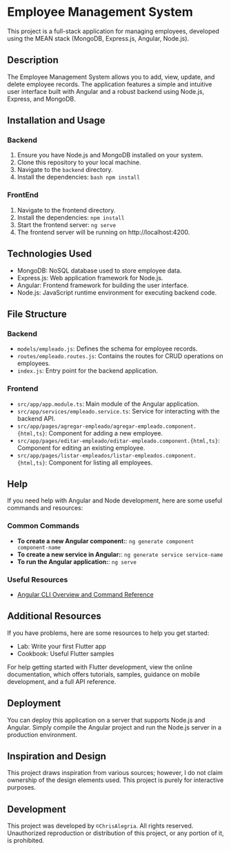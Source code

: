# Employee Management System

This project is a full-stack application for managing employees, developed using the MEAN stack (MongoDB, Express.js, Angular, Node.js).

## Description
The Employee Management System allows you to add, view, update, and delete employee records. The application features a simple and intuitive user interface built with Angular and a robust backend using Node.js, Express, and MongoDB.

## Installation and Usage

### Backend
1. Ensure you have Node.js and MongoDB installed on your system.
2. Clone this repository to your local machine.
3. Navigate to the `backend` directory.
4. Install the dependencies:  `bash npm install`

### FrontEnd
1. Navigate to the frontend directory.
2. Install the dependencies: `npm install`
3. Start the frontend server: `ng serve`
4. The frontend server will be running on http://localhost:4200.

## Technologies Used

- MongoDB: NoSQL database used to store employee data.
- Express.js: Web application framework for Node.js.
- Angular: Frontend framework for building the user interface.
- Node.js: JavaScript runtime environment for executing backend code.

## File Structure

### Backend
- `models/empleado.js`: Defines the schema for employee records.
- `routes/empleado.routes.js`: Contains the routes for CRUD operations on employees.
- `index.js`: Entry point for the backend application.

### Frontend
- `src/app/app.module.ts`: Main module of the Angular application.
- `src/app/services/empleado.service.ts`: Service for interacting with the backend API.
- `src/app/pages/agregar-empleado/agregar-empleado.component.{html,ts}`: Component for adding a new employee.
- `src/app/pages/editar-empleado/editar-empleado.component.{html,ts}`: Component for editing an existing employee.
- `src/app/pages/listar-empleados/listar-empleados.component.{html,ts}`: Component for listing all employees.

## Help

If you need help with Angular and Node development, here are some useful commands and resources:

### Common Commands

- **To create a new Angular component:**: `ng generate component component-name`
- **To create a new service in Angular:**: `ng generate service service-name`
- **To run the Angular application:**: `ng serve`

### Useful Resources

- [Angular CLI Overview and Command Reference](https://angular.io/cli)

## Additional Resources

If you have problems, here are some resources to help you get started:

- Lab: Write your first Flutter app
- Cookbook: Useful Flutter samples
  
For help getting started with Flutter development, view the online documentation, which offers tutorials, samples, guidance on mobile development, and a full API reference.

## Deployment

You can deploy this application on a server that supports Node.js and Angular. Simply compile the Angular project and run the Node.js server in a production environment.

## Inspiration and Design

This project draws inspiration from various sources; however, I do not claim ownership of the design elements used. This project is purely for interactive purposes.

## Development

This project was developed by `©ChrisAlegria`. All rights reserved. Unauthorized reproduction or distribution of this project, or any portion of it, is prohibited.
